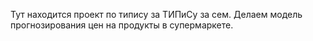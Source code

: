 Тут находится проект по типису за ТИПиСу за сем. Делаем модель прогнозирования цен на продукты в супермаркете.
